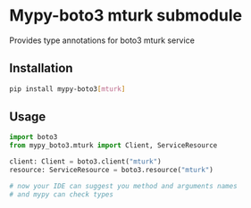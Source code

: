 # Mypy-boto3 mturk submodule

Provides type annotations for boto3 mturk service

## Installation

```bash
pip install mypy-boto3[mturk]
```

## Usage

```python
import boto3
from mypy_boto3.mturk import Client, ServiceResource

client: Client = boto3.client("mturk")
resource: ServiceResource = boto3.resource("mturk")

# now your IDE can suggest you method and arguments names
# and mypy can check types
```

